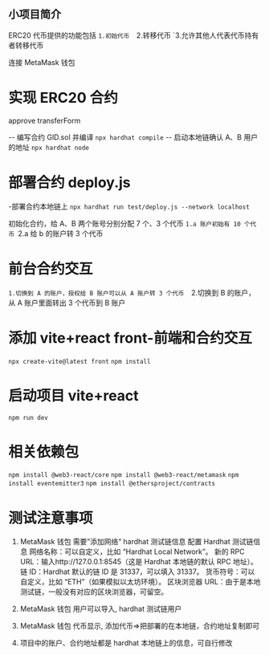 ## 小项目简介

ERC20 代币提供的功能包括
`1.初始代币 
`2.转移代币
`3.允许其他人代表代币持有者转移代币

连接 MetaMask 钱包

# 实现 ERC20 合约

approve
transferForm

-- 编写合约 GlD.sol 并编译 `npx hardhat compile`
-- 启动本地链确认 A、B 用户的地址 `npx hardhat node`

# 部署合约 deploy.js

-部署合约本地链上
`npx hardhat run test/deploy.js --network localhost`

初始化合约，给 A、B 两个账号分别分配 7 个、3 个代币
`1.a 账户初始有 10 个代币
`2.a 给 b 的账户转 3 个代币

# 前台合约交互

`1.切换到 A 的账户，授权给 B 账户可以从 A 账户转 3 个代币 
`2.切换到 B 的账户，从 A 账户里面转出 3 个代币到 B 账户

# 添加 vite+react front-前端和合约交互

`npx create-vite@latest front`
`npm install`

# 启动项目 vite+react

`npm run dev`

# 相关依赖包

`npm install @web3-react/core`
`npm install @web3-react/metamask`
`npm install eventemitter3`
`npm install @ethersproject/contracts`

# 测试注意事项

1. MetaMask 钱包 需要”添加网络“ hardhat 测试链信息
   配置 Hardhat 测试链信息
   网络名称：可以自定义，比如 “Hardhat Local Network”。
   新的 RPC URL：输入http://127.0.0.1:8545（这是 Hardhat 本地链的默认 RPC 地址）。
   链 ID：Hardhat 默认的链 ID 是 31337，可以填入 31337。
   货币符号：可以自定义，比如 “ETH”（如果模拟以太坊环境）。
   区块浏览器 URL：由于是本地测试链，一般没有对应的区块浏览器，可留空。

2. MetaMask 钱包 用户可以导入, hardhat 测试链用户
3. MetaMask 钱包 代币显示, 添加代币=>把部署的在本地链，合约地址复制即可
4. 项目中的账户、合约地址都是 hardhat 本地链上的信息，可自行修改
